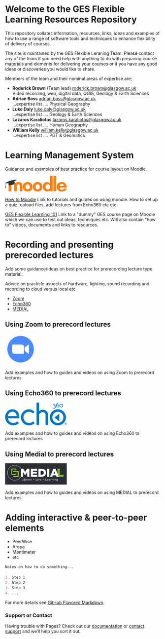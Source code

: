 # Welcome to the GES Flexible Learning Resources Repository

This repository collates information, resources, links, ideas and examples of how to use a range of software tools and techniques to enhance flexibility of delivery of courses.

The site is maintained by the GES Flexible Leraning Team. Please contact any of the team if you need help with anything to do with preparing course materials and elements for delivering your courses or if you have any good ideas or discoveries you would like to share.

Members of the team and their nominal areas of expertise are;

- **Roderick Brown** (Team lead) <roderick.brown@glasgow.ac.uk> <br>
Video recording, web, digital data, QGIS, Geology & Earth Sciences
- **Adrian Bass** <adrian.bass@glasgow.ac.uk> <br>
...expertise list .... Physical Geography
- **Luke Daly** <luke.daly@glasgow.ac.uk> <br>
...expertise list .... Geology & Earth Sciences
- **Lazaros Karaliotas** <lazaros.karaliotas@glasgow.ac.uk> <br>
...expertise list .... Human Geography
- **William Kelly** <william.kelly@glasgow.ac.uk> <br>
...expertise list .... PGT & Geomatics

# Learning Management System   
Guidance and examples of best practice for course layout on Moodle.

<img src="images/Moodle-Logo-RGBweb.png" alt="drawing" width="200"/>

[How to Moodle](https://moodle.gla.ac.uk/course/view.php?id=11911) Link to tutorials and guides on using moodle. How to set up a quiz, upload files, add lectures from Echo360 etc etc

[GES Flexible Learning 101](https://moodle.gla.ac.uk/course/view.php?id=19809) Link to a "dummy" GES course page on Moodle which we can use to test out ideas, techniques etc. Will also contain "how to" videos, documents and links to resources.

# Recording and presenting prerecorded lectures
Add some guidance/ideas on best practice for prerecording lecture type material. 

Advice on practicle aspects of hardware, lighting, sound recording and recording to cloud versus local etc

- [Zoom](https://support.zoom.us/hc/en-us)
- [Echo360](https://www.gla.ac.uk/myglasgow/anywhere/onlineteaching/usingecho360/)
- [MEDIAL](https://www.medial.com/)

## Using Zoom to prerecord lectures
<img src="images/zoom_logo_camera.png" alt="Zoom" width="100"/>

Add examples and how to guides and videos on using Zoom to prerecord lectures

## Using Echo360 to prerecord lectures
<img src="images/echo360_logo_noTag.blu_.png" alt="Echo360" width="200"/>

Add examples and how to guides and videos on using Echo360 to prerecord lectures

## Using Medial to prerecord lectures
<img src="images/medial_logo.png" alt="Medial" width="200"/>

Add examples and how to guides and videos on using MEDIAL to prerecord lectures

# Adding interactive & peer-to-peer elements
- PeerWise
- Aropa
- Mentimeter
- etc

```markdown
Notes on how to do something...

1. Step 1
2. Step 2
3. Step 3
4. ...
```

For more details see [GitHub Flavored Markdown](https://guides.github.com/features/mastering-markdown/).


### Support or Contact

Having trouble with Pages? Check out our [documentation](https://help.github.com/categories/github-pages-basics/) or [contact support](https://github.com/contact) and we’ll help you sort it out.
